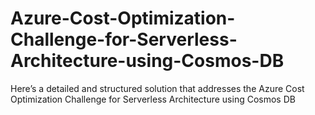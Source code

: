 # Azure-Cost-Optimization-Challenge-for-Serverless-Architecture-using-Cosmos-DB
Here’s a detailed and structured solution that addresses the Azure Cost Optimization Challenge for Serverless Architecture using Cosmos DB
